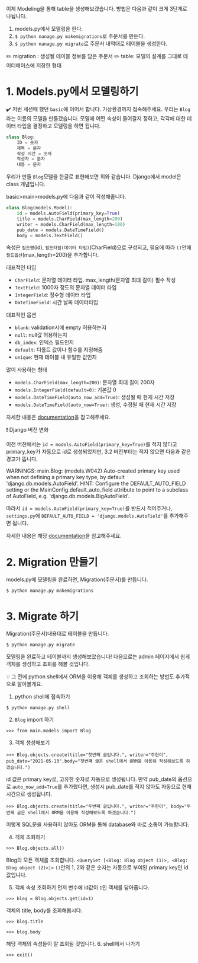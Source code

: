 이제 Modeling을 통해 table을 생성해보겠습니다.
방법은 다음과 같이 크게 3단계로 나뉩니다.

1. models.py에서 모델링을 한다.
2. `$ python manage.py makemigrations`로 주문서를 만든다.
3. `$ python manage.py migrate`로 주문서 내역대로 테이블을 생성한다.

✏️ migration : 생성될 테이블 정보를 담은 주문서
✏️ table: 모델의 설계를 그대로 데이터베이스에 저장한 형태

# 1. Models.py에서 모델링하기
✔️ 저번 세션때 했던 `basic`에 이어서 합니다. 가상환경까지 접속해주세요.
우리는 `Blog`라는 이름의 모델을 만들겠습니다. 모델에 어떤 속성이 들어갈지 정하고, 각각에 대한 데이터 타입을 결정하고 모델링을 하면 됩니다.
```python
class Blog:
    ID = 숫자
    제목 = 문자
    작성 시간 = 숫자
    작성자 = 문자
    내용 = 문자
```

우리가 만들 `Blog`모델을 한글로 표현해보면 위와 같습니다. Django에서 model은 class 개념입니다.

basic>main>models.py에 다음과 같이 작성해줍니다.
```python
class Blog(models.Model):
    id = models.AutoField(primary_key=True)
    title = models.CharField(max_length=200)
    writer = models.CharField(max_length=100)
    pub_date = models.DateTimeField()
    body = models.TextField()
``` 
속성은 `필드명`(id), `필드타입(데이터 타입)`(CharField)으로 구성되고, 필요에 따라 `()`안에 `필드옵션`(max_length=200)을 추가합니다.

대표적인 타입
- `CharField`: 문자열 데이터 타입. max_length(문자열 최대 길이) 필수 작성
- `TextField`: 1000자 정도의 문자열 데이터 타입
- `IntegerField`: 정수형 데이터 타입
- `DateTimeField`: 시간 날짜 데이터타입

대표적인 옵션
- `blank`: validation시에 empty 허용하는지
- `null`: null값 허용하는지
- `db_index`: 인덱스 필드인지
- `default`: 디폴트 값이나 함수를 지정해줌
- `unique`: 현재 테이블 내 유일한 값인지

많이 사용하는 형태
- `models.CharField(max_length=200)`: 문자열 최대 길이 200자
- `models.IntegerField(default=0)`: 기본값 0
- `models.DateTimeField(auto_now_add=True)`: 생성될 때 현재 시간 저장
- `models.DateTimeField(auto_now=True)`: 생성, 수정될 때 현재 시간 저장

자세한 내용은 [documentation](https://docs.djangoproject.com/en/3.0/ref/models/fields/#field-types)을 참고해주세요.


❗ Django 버전 변화

이전 버전에서는 `id = models.AutoField(primary_key=True)`를 적지 않다고 primary_key가 자동으로 id로 생성되었지만, 3.2 버전부터는 적지 않으면 다음과 같은 경고가 뜹니다.

WARNINGS:
main.Blog: (models.W042) Auto-created primary key used when not defining a primary key type, by default 'django.db.models.AutoField'.
        HINT: Configure the DEFAULT_AUTO_FIELD setting or the MainConfig.default_auto_field attribute to point to a subclass of AutoField, e.g. 'django.db.models.BigAutoField'.
        
        
따라서 `id = models.AutoField(primary_key=True)`를 반드시 적어주거나, `settings.py`에 
`DEFAULT_AUTO_FIELD = 'django.models.AutoField'`를 추가해주면 됩니다.

자세한 내용은 해당 [documentation](https://docs.djangoproject.com/en/3.2/releases/3.2/)을 참고해주세요. 

# 2. Migration 만들기
models.py에 모델링을 완료하면, Migration(주문서)를 만듭니다.
```
$ python manage.py makemigrations
```

# 3. Migrate 하기

Migration(주문서)내용대로 테이블을 만듭니다.
```
$ python manage.py migrate
```

모델링을 완료하고 테이블까지 생성해보았습니다! 다음으로는 admin 페이지에서 쉽게 객체를 생성하고 조회를 해볼 것입니다. 

💡 그 전에 python shell에서 ORM을 이용해 객체를 생성하고 조회하는 방법도 추가적으로 알아볼게요.
1. python shell에 접속하기
``` 
$ python manage.py shell
```
2. `Blog` import 하기
```
>>> from main.models import Blog
```
3. 객체 생성해보기
```
>>> Blog.objects.create(title="첫번째 글입니다.", writer="주현이", pub_date="2021-05-13",body="첫번째 글은 shell에서 ORM을 이용해 작성해보도록 하겠습니다.") 
```
id 값은 primary key로, 고유한 숫자로 자동으로 생성됩니다.
만약 pub_date의 옵션으로 `auto_now_add=True`를 추가했다면, 생성시 pub_date를 적지 않아도 자동으로 현재 시간으로 생성됩니다.
```
>>> Blog.objects.create(title="두번째 글입니다.", writer="주현이", body="두번째 글은 shell에서 ORM을 이용해 작성해보도록 하겠습니다.")
```
이렇게 SQL문을 사용하지 않아도 ORM을 통해 database와 바로 소통이 가능합니다.

4. 객체 조회하기
```
>>> Blog.objects.all()
```
Blog의 모든 객체를 조회합니다. `<QuerySet [<Blog: Blog object (1)>, <Blog: Blog object (2)>]>` `()`안의 1, 2와 같은 숫자는 자동으로 부여된 primary key인 id값입니다.

5. 객체 속성 조회하기
먼저 변수에 id값이 `1`인 객체를 담아줍니다.
```
>>> blog = Blog.objects.get(id=1)
```
객체의 title, body를 조회해봅시다.
```
>>> blog.title 
```
```
>>> blog.body
```
해당 객체의 속성들이 잘 조회될 것입니다.
6. shell에서 나가기
```
>>> exit()
```




